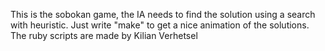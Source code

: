This is the sobokan game, the IA needs to find the solution using a search with heuristic.
Just write "make" to get a nice animation of the solutions.
The ruby scripts are made by Kilian Verhetsel